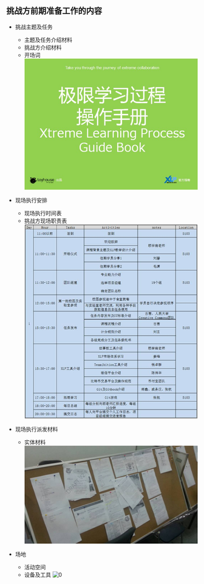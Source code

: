 ## 挑战方前期准备工作的内容

* 挑战主题及任务
	* 主题及任务介绍材料
	* 挑战方介绍材料
	* 开场词
![0](../assets/challenger_preparation/challenge_team_preparation_work/xuerong1.jpg)
* 现场执行安排
	* 现场执行时间表
	* 挑战方现场职责表
![0](../assets/challenger_preparation/challenge_team_preparation_work/xuerong2.jpg)

* 现场执行派发材料
	* 实体材料
![0](../assets/challenger_preparation/challenge_team_preparation_work/xuerong3.jpg)




* 场地
	* 活动空间
	* 设备及工具
![0](../assets/assets/challenger_preparation/challenge_team_preparation_work/xuerong4.jpg)



